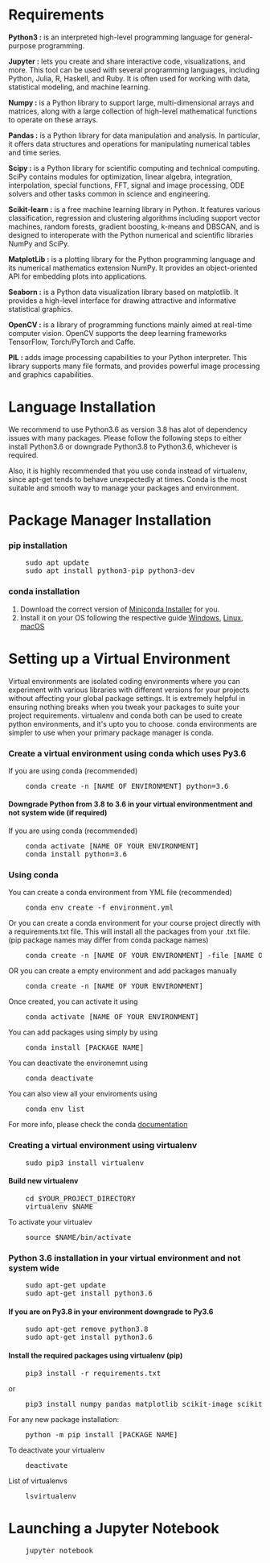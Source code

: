 # Requirements

**Python3 :** is an interpreted high-level programming language for general-purpose programming.

**Jupyter :** lets you create and share interactive code, visualizations, and more. This tool can be used with several programming languages, including Python, Julia, R, Haskell, and Ruby. It is often used for working with data, statistical modeling, and machine learning.

**Numpy :** is a Python library to support large, multi-dimensional arrays and matrices, along with a large collection of high-level mathematical functions to operate on these arrays.

**Pandas :** is a Python library for data manipulation and analysis. In particular, it offers data structures and operations for manipulating numerical tables and time series.

**Scipy :** is a Python library for scientific computing and technical computing. SciPy contains modules for optimization, linear algebra, integration, interpolation, special functions, FFT, signal and image processing, ODE solvers and other tasks common in science and engineering.

**Scikit-learn :** is a free machine learning library in Python. It features various classification, regression and clustering algorithms including support vector machines, random forests, gradient boosting, k-means and DBSCAN, and is designed to interoperate with the Python numerical and scientific libraries NumPy and SciPy.

**MatplotLib :** is a plotting library for the Python programming language and its numerical mathematics extension NumPy. It provides an object-oriented API for embedding plots into applications.

**Seaborn :** is a Python data visualization library based on matplotlib. It provides a high-level interface for drawing attractive and informative statistical graphics.

**OpenCV :** is a library of programming functions mainly aimed at real-time computer vision. OpenCV supports the deep learning frameworks TensorFlow, Torch/PyTorch and Caffe.

**PIL :** adds image processing capabilities to your Python interpreter. This library supports many file formats, and provides powerful image processing and graphics capabilities.

# Language Installation

We recommend to use Python3.6 as version 3.8 has alot of dependency issues with many packages. Please follow the following steps to either install Python3.6 or downgrade Python3.8 to Python3.6, whichever is required.

Also, it is highly recommended that you use conda instead of virtualenv, since apt-get tends to behave unexpectedly at times. Conda is the most suitable and smooth way to manage your packages and environment.

# Package Manager Installation

### pip installation

<pre>
    sudo apt update
    sudo apt install python3-pip python3-dev
</pre>

### conda installation

 1. Download the correct version of [Miniconda Installer](https://docs.conda.io/en/latest/miniconda.html) for you.
 2. Install it on your OS following the respective guide [Windows](https://conda.io/projects/conda/en/latest/user-guide/install/windows.html), [Linux](https://conda.io/projects/conda/en/latest/user-guide/install/linux.html), [macOS](https://conda.io/projects/conda/en/latest/user-guide/install/macos.html)

# Setting up a Virtual Environment

Virtual environments are isolated coding environments where you can experiment with various libraries with different versions for your projects without affecting your global package settings. It is extremely helpful in ensuring nothing breaks when you tweak your packages to suite your project requirements. virtualenv and conda both can be used to create python environments, and it's upto you to choose. conda environments are simpler to use when your primary package manager is conda.


### Create a virtual environment using conda which uses Py3.6
If you are using conda (recommended)

<pre>
    conda create -n [NAME OF ENVIRONMENT] python=3.6
</pre>

#### Downgrade Python from 3.8 to 3.6 in your virtual environmentment and not system wide (if required)


If you are using conda (recommended)

<pre>
    conda activate [NAME OF YOUR ENVIRONMENT]
    conda install python=3.6
</pre>

### Using conda

You can create a conda environment from YML file (recommended)

<pre>
    conda env create -f environment.yml
</pre>

Or you can create a conda environment for your course project directly with a requirements.txt file. This will install all the packages from your .txt file. (pip package names may differ from conda package names)

<pre>
    conda create -n [NAME OF YOUR ENVIRONMENT] -file [NAME OF YOUR .TXT FILE]
</pre>

OR you can create a empty environment and add packages manually

<pre>
    conda create -n [NAME OF YOUR ENVIRONMENT]
</pre>

Once created, you can activate it using

<pre>
    conda activate [NAME OF YOUR ENVIRONMENT]
</pre>

You can add packages using simply by using

<pre>
    conda install [PACKAGE NAME]
</pre>

You can deactivate the environemnt using

<pre>
    conda deactivate
</pre>

You can also view all your enviroments using

<pre>
    conda env list
</pre>

For more info, please check the conda [documentation](https://docs.conda.io/projects/conda/en/latest/user-guide/tasks/manage-environments.html)

### Creating a virtual environment using virtualenv

<pre>
    sudo pip3 install virtualenv
</pre>

#### Build new virtualenv

<pre>
    cd $YOUR_PROJECT_DIRECTORY
    virtualenv $NAME 
</pre>

To activate your virtualev

<pre>
    source $NAME/bin/activate
</pre>

### Python 3.6 installation in your virtual environment and not system wide

<pre>
    sudo apt-get update
    sudo apt-get install python3.6
</pre>

#### If you are on Py3.8 in your environment downgrade to Py3.6

<pre>
    sudo apt-get remove python3.8
    sudo apt-get install python3.6
</pre>

#### Install the required packages using virtualenv (pip)

<pre>
    pip3 install -r requirements.txt
</pre>

or

<pre>
    pip3 install numpy pandas matplotlib scikit-image scikit-learn==0.23.0 jupyter Pillow scipy seaborn xgboost regex catboost imageio imbalanced-learn mlxtend nltk opencv-python
</pre>

For any new package installation:
<pre>
    python -m pip install [PACKAGE NAME]
</pre>
To deactivate your virtualenv
<pre>
    deactivate
</pre>

List of virtualenvs
<pre>
    lsvirtualenv
</pre>

# Launching a Jupyter Notebook

<pre>
    jupyter notebook
</pre>
